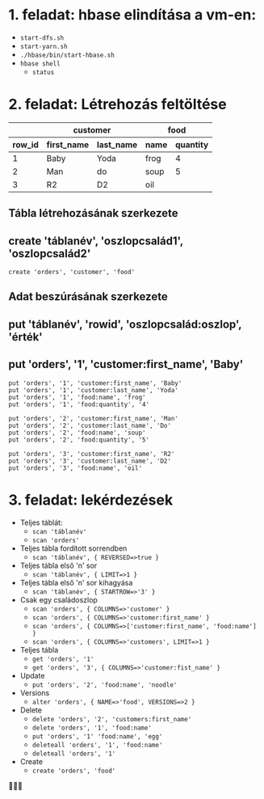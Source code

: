 # 1. feladat: hbase elindítása a vm-en:
 - `start-dfs.sh`
 - `start-yarn.sh`
 - `./hbase/bin/start-hbase.sh`
 - `hbase shell`
   - `status`

# 2. feladat: Létrehozás feltöltése
<table>
    <thead>
        <tr>
            <th></th>
            <th colspan="2" >customer</th>
            <th colspan="2" >food</th>
        </tr>
        <tr>
            <th>row_id</th>
            <th>first_name</th>
            <th>last_name</th>
            <th>name</th>
            <th>quantity</th>
        </tr>
    </thead>
    <tbody>
        <tr>
            <td>1</td>
            <td>Baby</td>
            <td>Yoda</td>
            <td>frog</td>
            <td>4</td>
        </tr>
        <tr>
            <td>2</td>
            <td>Man</td>
            <td>do</td>
            <td>soup</td>
            <td>5</td>
        </tr>
        <tr>
            <td>3</td>
            <td>R2</td>
            <td>D2</td>
            <td>oil</td>
            <td></td>
        </tr>
    </tbody>
</table>

## Tábla létrehozásának szerkezete
## create 'táblanév', 'oszlopcsalád1', 'oszlopcsalád2'
```
create 'orders', 'customer', 'food'
```
## Adat beszúrásának szerkezete
## put 'táblanév', 'rowid', 'oszlopcsalád:oszlop', 'érték'
## put 'orders', '1', 'customer:first_name', 'Baby'
```
put 'orders', '1', 'customer:first_name', 'Baby'
put 'orders', '1', 'customer:last_name', 'Yoda'
put 'orders', '1', 'food:name', 'frog'
put 'orders', '1', 'food:quantity', '4'

put 'orders', '2', 'customer:first_name', 'Man'
put 'orders', '2', 'customer:last_name', 'Do'
put 'orders', '2', 'food:name', 'soup'
put 'orders', '2', 'food:quantity', '5'

put 'orders', '3', 'customer:first_name', 'R2'
put 'orders', '3', 'customer:last_name', 'D2'
put 'orders', '3', 'food:name', 'oil'
```

# 3. feladat: lekérdezések
 - Teljes táblát:
   - `scan 'táblanév'`
   - `scan 'orders'`
 - Teljes tábla fordított sorrendben
   - `scan 'táblanév', { REVERSED=>true }`
 - Teljes tábla első 'n' sor
   - `scan 'táblanév', { LIMIT=>1 }`
 - Teljes tábla első 'n' sor kihagyása
   - `scan 'táblanév', { STARTROW=>'3' }`
 - Csak egy családoszlop
   - `scan 'orders', { COLUMNS=>'customer' }`
   - `scan 'orders', { COLUMNS=>'customer:first_name' }`
   - `scan 'orders', { COLUMNS=>['customer:first_name', 'food:name'] }`
   - `scan 'orders', { COLUMNS=>'customers', LIMIT=>1 }`
 - Teljes tábla
   - `get 'orders', '1'`
   - `get 'orders', '3', { COLUMNS=>'customer:fist_name' }`
 - Update
   - `put 'orders', '2', 'food:name', 'noodle'`
 - Versions
   - `alter 'orders', { NAME=>'food', VERSIONS=>2 }`
 - Delete
   - `delete 'orders', '2', 'customers:first_name'`
   - `delete 'orders', '1', 'food:name'`
   - `put 'orders', '1' 'food:name', 'egg'`
   - `deleteall 'orders', '1', 'food:name'`
   - `deleteall 'orders', '1'`
 - Create
   - `create 'orders', 'food'`

🐹🦉🐧
